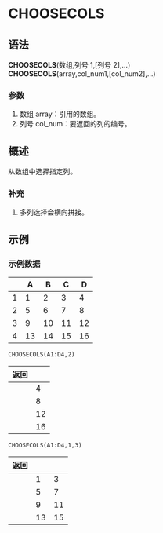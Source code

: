 # CHOOSECOLS

## 语法

**CHOOSECOLS**(数组,列号 1,[列号 2],…)  
**CHOOSECOLS**(array,col_num1,[col_num2],…)

### 参数

1. 数组 array：引用的数组。
2. 列号 col_num：要返回的列的编号。

## 概述

从数组中选择指定列。

### 补充

1. 多列选择会横向拼接。

## 示例

### 示例数据

|     | A   | B   | C   | D   |
| --- | --- | --- | --- | --- |
| 1   | 1   | 2   | 3   | 4   |
| 2   | 5   | 6   | 7   | 8   |
| 3   | 9   | 10  | 11  | 12  |
| 4   | 13  | 14  | 15  | 16  |

```excel
CHOOSECOLS(A1:D4,2)
```

| 返回 |     |
| ---- | --- |
|      | 4   |
|      | 8   |
|      | 12  |
|      | 16  |

```excel
CHOOSECOLS(A1:D4,1,3)
```

| 返回 |     |     |
| ---- | --- | --- |
|      | 1   | 3   |
|      | 5   | 7   |
|      | 9   | 11  |
|      | 13  | 15  |
